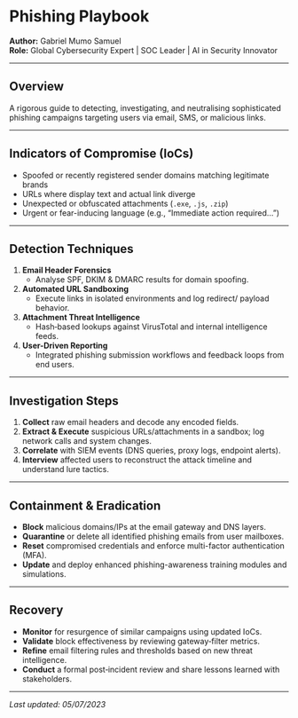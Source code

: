 # Phishing Playbook

**Author:** Gabriel Mumo Samuel  
**Role:** Global Cybersecurity Expert | SOC Leader | AI in Security Innovator  

---

## Overview
A rigorous guide to detecting, investigating, and neutralising sophisticated phishing campaigns targeting users via email, SMS, or malicious links.

---

## Indicators of Compromise (IoCs)
- Spoofed or recently registered sender domains matching legitimate brands  
- URLs where display text and actual link diverge  
- Unexpected or obfuscated attachments (`.exe`, `.js`, `.zip`)  
- Urgent or fear-inducing language (e.g., “Immediate action required…”)

---

## Detection Techniques
1. **Email Header Forensics**  
   - Analyse SPF, DKIM & DMARC results for domain spoofing.  
2. **Automated URL Sandboxing**  
   - Execute links in isolated environments and log redirect/ payload behavior.  
3. **Attachment Threat Intelligence**  
   - Hash‐based lookups against VirusTotal and internal intelligence feeds.  
4. **User-Driven Reporting**  
   - Integrated phishing submission workflows and feedback loops from end users.

---

## Investigation Steps
1. **Collect** raw email headers and decode any encoded fields.  
2. **Extract & Execute** suspicious URLs/attachments in a sandbox; log network calls and system changes.  
3. **Correlate** with SIEM events (DNS queries, proxy logs, endpoint alerts).  
4. **Interview** affected users to reconstruct the attack timeline and understand lure tactics.

---

## Containment & Eradication
- **Block** malicious domains/IPs at the email gateway and DNS layers.  
- **Quarantine** or delete all identified phishing emails from user mailboxes.  
- **Reset** compromised credentials and enforce multi-factor authentication (MFA).  
- **Update** and deploy enhanced phishing-awareness training modules and simulations.

---

## Recovery
- **Monitor** for resurgence of similar campaigns using updated IoCs.  
- **Validate** block effectiveness by reviewing gateway‐filter metrics.  
- **Refine** email filtering rules and thresholds based on new threat intelligence.  
- **Conduct** a formal post‐incident review and share lessons learned with stakeholders.

---

*Last updated: 05/07/2023*  

